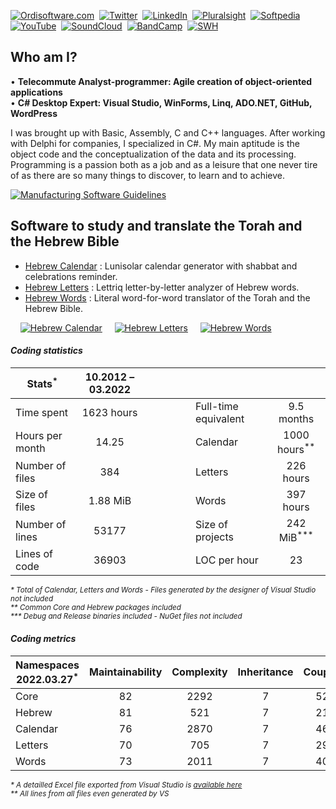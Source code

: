 [![Ordisoftware.com](https://img.shields.io/badge/-Ordisoftware.com-355F90?logo=WordPress&logoColor=white)](https://www.ordisoftware.com)&nbsp;
[![Twitter](https://img.shields.io/badge/Twitter-%231DA1F2.svg?logo=Twitter&logoColor=white)](https://twitter.com/ordisoftware)&nbsp;
[![LinkedIn](https://img.shields.io/badge/LinkedIn-%230077B5.svg?logo=linkedin&logoColor=white)](https://linkedin.com/in/ordisoftware)&nbsp;
[![Pluralsight](https://img.shields.io/badge/PluralSight-DA3050?logo=pluralsight&logoColor=white)](https://app.pluralsight.com/profile/ordisoftware)&nbsp;
[![Softpedia](https://img.shields.io/badge/-Softpedia-405075?logo=Stripe&logoColor=white)](https://www.softpedia.com/publisher/Olivier-Rogier-104580.html)&nbsp;
[![YouTube](https://img.shields.io/badge/YouTube-%23FF0000.svg?logo=YouTube&logoColor=white)](https://www.youtube.com/user/Ordisoftware)&nbsp;
[![SoundCloud](https://img.shields.io/badge/SoundCloud-FF5500?logo=soundcloud&logoColor=white)](https://soundcloud.com/user-918750883)&nbsp;
[![BandCamp](https://img.shields.io/badge/BandCamp-1DA0C3?logo=bandcamp&logoColor=white)](https://ordisoftware.bandcamp.com)&nbsp;
[![SWH](https://www.ordisoftware.com/wp-content/theming/social/badge-software-heritage.png)](https://archive.softwareheritage.org/browse/search/?q=Ordisoftware)&nbsp;

## Who am I?

• **Telecommute Analyst-programmer: Agile creation of object-oriented applications**<br>
• **C# Desktop Expert: Visual Studio, WinForms, Linq, ADO.NET, GitHub, WordPress**

I was brought up with Basic, Assembly, C and C++ languages. After working with Delphi for companies, I specialized in C#. My main aptitude is the object code and the conceptualization of the data and its processing. Programming is a passion both as a job and as a leisure that one never tire of as there are so many things to discover, to learn and to achieve.

[![Manufacturing Software Guidelines](https://img.shields.io/badge/-Manufacturing%20Software%20Guidelines-355F90?logo=MicrosoftWord&logoColor=white)](https://github.com/Ordisoftware/Guidelines)&nbsp;

## Software to study and translate the Torah and the Hebrew Bible

- [Hebrew Calendar](https://github.com/Ordisoftware/Hebrew-Calendar) : Lunisolar calendar generator with shabbat and celebrations reminder.
- [Hebrew Letters](https://github.com/Ordisoftware/Hebrew-Letters) : Lettriq letter-by-letter analyzer of Hebrew words.
- [Hebrew Words](https://github.com/Ordisoftware/Hebrew-Words) : Literal word-for-word translator of the Torah and the Hebrew Bible.

&nbsp;&nbsp;&nbsp;&nbsp;[![Hebrew Calendar](https://i2.wp.com/www.ordisoftware.com/uploads/2019/10/hebrew-calendar-viewmonth-fr-1.png?resize=204%2C140&ssl=1 "Hebrew Calendar")](https://github.com/Ordisoftware/Hebrew-Calendar)&nbsp;&nbsp;&nbsp;&nbsp;&nbsp;[![Hebrew Letters](https://i2.wp.com/www.ordisoftware.com/uploads/2019/09/hebrew-letters-analyse-fr.png?resize=133%2C140&ssl=1 "Hebrew Letters")](https://github.com/Ordisoftware/Hebrew-Letters)&nbsp;&nbsp;&nbsp;&nbsp;&nbsp;[![Hebrew Words](https://i1.wp.com/www.ordisoftware.com/uploads/2019/09/hebrew-words-verses-fr.png?resize=180%2C140&ssl=1 "Hebrew Words")](https://github.com/Ordisoftware/Hebrew-Words)

#### _Coding statistics_

|Stats<sup>*</sup>|10.2012 – 03.2022||||
|-|:-:|-|-|:-:|
|Time spent|1623 hours||Full-time equivalent|9.5 months|
|Hours per month|14.25||Calendar|1000 hours<sup>**</sup>|
|Number of files|384||Letters|226 hours|
|Size of files|1.88 MiB||Words|397 hours|
|Number of lines|53177||Size of projects|242 MiB<sup>***</sup>|
|Lines of code|36903|&nbsp;&nbsp;&nbsp;&nbsp;&nbsp;&nbsp;&nbsp;&nbsp;&nbsp;&nbsp;&nbsp;&nbsp;&nbsp;|LOC per hour|23|

<sup><i>* Total of Calendar, Letters and Words - Files generated by the designer of Visual Studio not included<br>
** Common Core and Hebrew packages included<br>
*** Debug and Release binaries included - NuGet files not included</i></sup>

#### _Coding metrics_

|Namespaces 2022.03.27<sup>*</sup>|Maintainability|Complexity|Inheritance|Coupling|LOC<sup>**</sup>|Exec LOC|
|-|:-:|:-:|:-:|:-:|:-:|:-:|
|Core|82|2292|7|520|17180|4777|
|Hebrew|81|521|7|217|5989|1384|
|Calendar|76|2870|7|464|27246|11118|
|Letters|70|705|7|295|8262|3707|
|Words|73|2011|7|405|17912|7428|

<sup><i>* A detailled Excel file exported from Visual Studio is [available here](https://github.com/Ordisoftware/Updates/blob/main/OrdisoftwareMetrics.xlsx?raw=true)<br>
** All lines from all files even generated by VS</i></sup>
